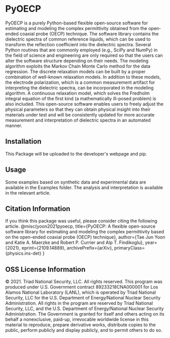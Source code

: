 # PyOECP
PyOECP is a purely Python-based flexible open-source software for estimating and modeling the complex permittivity obtained from the open-ended coaxial probe (OECP) technique. The software library contains the dielectric spectra of common reference liquids, which can be used to transform the reflection coefficient into the dielectric spectra. Several Python routines that are commonly employed (e.g., SciPy and NumPy) in the field of science and engineering are only required so that the users can alter the software structure depending on their needs. The modeling algorithm exploits the Markov Chain Monte Carlo method for the data regression. The discrete relaxation models can be built by a proper combination of well-known relaxation models. In addition to these models, the electrode polarization, which is a common measurement artifact for interpreting the dielectric spectra, can be incorporated in the modeling algorithm. A continuous relaxation model, which solves the Fredholm integral equation of the first kind (a mathematically ill-posed problem) is also included. This open-source software enables users to freely adjust the physical parameters so that they can obtain physical insight into their materials under test and will be consistently updated for more accurate measurement and interpretation of dielectric spectra in an automated manner.

## Installation
This Package will be uploaded to the developer's webpage and pip.
## Usage
Some examples based on synthetic data and experimental data are available in the Examples folder. The analysis and interpretation is available in the relevant article.
## Citation Information
If you think this package was useful, please consider citing the following article.
@misc{yoon2021pyoecp,
      title={PyOECP: A flexible open-source software library for estimating and modeling the complex permittivity based on the open-ended coaxial probe (OECP) technique}, 
      author={Tae Jun Yoon and Katie A. Maerzke and Robert P. Currier and Alp T. Findikoglu},
      year={2021},
      eprint={2109.14889},
      archivePrefix={arXiv},
      primaryClass={physics.ins-det}
}
## OSS License Information
© 2021. Triad National Security, LLC. All rights reserved.
This program was produced under U.S. Government contract 89233218CNA000001 for Los Alamos
National Laboratory (LANL), which is operated by Triad National Security, LLC for the U.S.
Department of Energy/National Nuclear Security Administration. All rights in the program are
reserved by Triad National Security, LLC, and the U.S. Department of Energy/National Nuclear
Security Administration. The Government is granted for itself and others acting on its behalf a
nonexclusive, paid-up, irrevocable worldwide license in this material to reproduce, prepare
derivative works, distribute copies to the public, perform publicly and display publicly, and to permit
others to do so.
